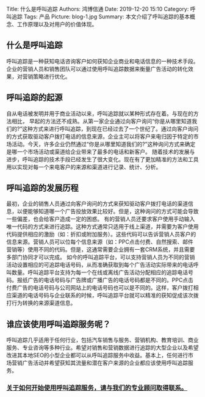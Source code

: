 Title: 什么是呼叫追踪
Authors: 鸿博信通
Date: 2019-12-20 15:10
Category: 呼叫追踪
Tags: 产品
Picture: blog-1.jpg
Summary: 本文介绍了呼叫追踪的基本概念、工作原理以及对用户的价值体现。

## 什么是呼叫追踪
呼叫追踪是一种获知电话咨询客户如何获知企业商业和电话信息的一种技术手段。企业的营销人员和销售团队可以通过使用呼叫追踪数据来衡量广告活动的转化效果，对营销策略进行优化。

## 呼叫追踪的起源
自从电话被发明并用于商业活动以来，呼叫追踪就以某种形式存在着。与现在的方法相比， 早起的方法还不成熟。从第一家企业通过向客户询问“你是从哪里知道我们的?”这种方式来进行呼叫追踪，到现在已经过去了一个世纪了。通过向客户询问的方式获取驱动客户拨打电话的信息来源，企业主可以将客户来电归因于特定的市场活动。今天，许多企业仍然通过“你是从哪里知道我们的?”这种询问方式来确定是哪一个市场活动或渠道给企业带来了最多的电话和新客户。
随着技术的发展与进步，呼叫追踪的技术手段已经发生了很大变化。现在有了更加精准的方法和工具用以实现对每一个来电客户的来源和渠道进行记录、统计、分析。

## 呼叫追踪的发展历程
最初，企业的销售人员通过向客户询问的方式来获知驱动客户拨打电话的渠道信息，以便能够知道哪一个广告投放效果比较好。但是，这种询问的方式可能会导致一些偏差，也会给客户造成一定的困惑。
有的营销人员还要求客户使用手动输入唯一代码的方式来进行追踪。这种方式通常只适用于线上渠道，并需要为客户使用代码提供相应的激励（如：折扣或附加服务）。这些代码可以告诉营销人员客户的信息来源。营销人员可以位每个信息来源（如：PPC点击付费、自然搜索、邮件营销等）使用不同的代码。但是，这通常需要企业拥有一套CRM系统，并且需要多部门协同才可以完成。
如今的呼叫追踪平台，可以支持营销人员为不同的营销活动设置相应的可追踪电话号码，从而准确获取到每个广告活动实际带来的电话呼叫数量。呼叫追踪平台支持为每一个在线或离线广告活动分配相应的追踪电话号码。报纸广告的电话号码与广告牌或广播广告的电话号码都是不同的。PPC点击付费广告的电话号码与公司网站上的电话号码也可以是不同的。这样，客户拨打相应渠道的电话号码与企业联系的时候，呼叫追踪平台就可以精准的获知促成该次拨打行为转换的来源渠道信息。

## 谁应该使用呼叫追踪服务呢？
呼叫追踪几乎适用于任何行业，包括汽车销售与服务、营销机构、教育培训、商业服务、专业咨询等多种行业。希望对销售和营销数据进行追踪的大型企业以及希望改进其本地SEO的小型企业都可以从呼叫追踪服务中收益。基本上，任何进行市场营销广告活动并希望获知其流量和潜在客户来源的企业都应该使用呼叫追踪服务。 

### [关于如何开始使用呼叫追踪服务，请与我们的专业顾问取得联系。](/contact.html)